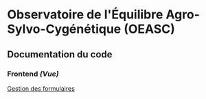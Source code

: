 # Observatoire de l'Équilibre Agro-Sylvo-Cygénétique (OEASC)

## Documentation du code

### Frontend *(Vue)*

[Gestion des formulaires](docs/formulaires)
